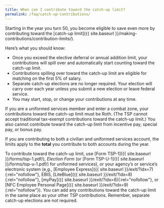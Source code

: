 ```yaml
---
title: When can I contribute toward the catch-up limit?
permalink: /faq/catch-up-contributions/
---
```


Starting in the year you turn 50, you become eligible to save even more by contributing toward the [catch-up limit]({{ site.baseurl }}/making-contributions/contribution-limits/).

Here’s what you should know:

- Once you exceed the elective deferral or annual addition limit, your contributions will spill over and automatically start counting toward the catch-up limit.
- Contributions spilling over toward the catch-up limit are eligible for matching on the first 5% of salary.
- Separate catch-up elections are no longer required. Your election will carry over each year unless you submit a new election or leave federal service.
- You may start, stop, or change your contributions at any time.

If you are a uniformed services member and enter a combat zone, your contributions toward the catch-up limit must be Roth. (The TSP cannot accept traditional tax-exempt contributions toward the catch-up limit.) You also cannot contribute toward the catch-up limit from incentive pay, special pay, or bonus pay.

If you are contributing to both a civilian and uniformed services account, the limits apply to the **total** you contribute to both accounts during the year.

To contribute toward the catch-up limit, use [Form TSP-1]({{ site.baseurl }}/forms/tsp-1.pdf/), _Election Form_ (or [Form TSP-U-1]({{ site.baseurl }}/forms/tsp-u-1.pdf/) for uniformed services), or your agency’s or service’s electronic system (e,g., [Employee Express]({{ site.baseurl }}/exit/?idx=7){:rel="nofollow"}, EBIS, [LiteBlue]({{ site.baseurl }}/exit/?idx=8){:rel="nofollow"}, [myPay]({{ site.baseurl }}/exit/?idx=6){:rel="nofollow"}, or [NFC Employee Personal Page]({{ site.baseurl }}/exit/?idx=9){:rel="nofollow"}). You can add any contributions toward the catch-up limit in the same place as your other TSP contributions. Remember, separate catch-up elections are not required.
